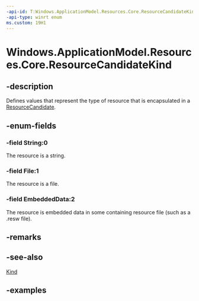 ```yaml
---
-api-id: T:Windows.ApplicationModel.Resources.Core.ResourceCandidateKind
-api-type: winrt enum
ms.custom: 19H1
---
```


<!-- Enumeration syntax.
public enum ResourceCandidateKind : int 
-->

# Windows.ApplicationModel.Resources.Core.ResourceCandidateKind

## -description
Defines values that represent the type of resource that is encapsulated in a [ResourceCandidate](resourcecandidate.md).

## -enum-fields
### -field String:0
The resource is a string.

### -field File:1
The resource is a file.

### -field EmbeddedData:2
The resource is embedded data in some containing resource file (such as a .resw file).

## -remarks

## -see-also
[Kind](resourcecandidate_kind.md)

## -examples

